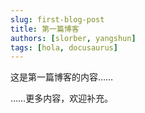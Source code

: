 ```yaml
---
slug: first-blog-post
title: 第一篇博客
authors: [slorber, yangshun]
tags: [hola, docusaurus]
---
```



这是第一篇博客的内容……

<!-- truncate -->


……更多内容，欢迎补充。
